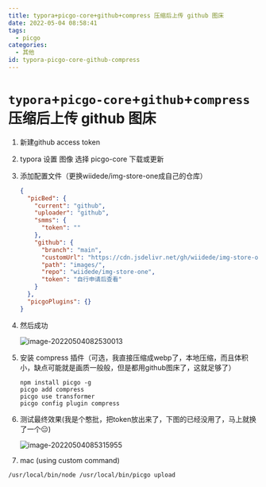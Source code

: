 ```yaml
---
title: typora+picgo-core+github+compress 压缩后上传 github 图床
date: 2022-05-04 08:58:41
tags:
  - picgo
categories:
  - 其他
id: typora-picgo-core-github-compress
---
```


# `typora`+`picgo-core`+`github`+`compress` 压缩后上传 github 图床

1. 新建github access token

2. typora 设置 图像 选择 picgo-core 下载或更新

3. 添加配置文件（更换wiidede/img-store-one成自己的仓库）

   ```json
   {
     "picBed": {
       "current": "github",
       "uploader": "github",
       "smms": {
         "token": ""
       },
       "github": {
         "branch": "main",
         "customUrl": "https://cdn.jsdelivr.net/gh/wiidede/img-store-one",
         "path": "images/",
         "repo": "wiidede/img-store-one",
         "token": "自行申请后查看"
       }
     },
     "picgoPlugins": {}
   }
   ```

4. 然后成功

   ![image-20220504082530013](https://cdn.jsdelivr.net/gh/wiidede/img-store-one/images/image-20220504082530013.png)

5. 安装 compress 插件（可选，我直接压缩成webp了，本地压缩，而且体积小，缺点可能就是画质一般般，但是都用github图床了，这就足够了）

   ```shell
   npm install picgo -g
   picgo add compress
   picgo use transformer
   picgo config plugin compress
   ```

6. 测试最终效果(我是个憨批，把token放出来了，下图的已经没用了，马上就换了一个😑)

   ![image-20220504085315955](https://cdn.jsdelivr.net/gh/wiidede/img-store-one/images/image-20220504085315955.webp)

7. mac (using custom command)

```bash
/usr/local/bin/node /usr/local/bin/picgo upload
```
